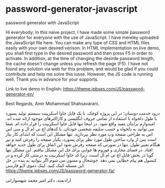 # password-generator-javascript
password generator with JavaScript

Hi everybody;
In this naive project, I have made some simple password generator for everyone with the use of JavaScript. I have mereley uploaded the JavaScript file here. You can make any type of CSS and HTML files easily with your own desired verison.
In HTML implementation on live demo, you shall first type in the desired password and then press F5 in order to activate. In addition, at the time of changing the desirde password length, the cache doesn't change unless you refresh the page (F5).
I have not found any solution via web for this problem, and would be glad if you could contribute and help me solve this iusse.
However, the JS code is running well.
Thank you in advance for your supports.

Link to live demo in English: 
https://theme.ipbses.com/JS/password-generator-en/

Best Regards,
Amir Mohammad Shahsavarani.


درود خدمت دوستان؛
در این  پروژه کوچک، با یک فایل جاوا اسکریپت سیستم تولید پسورد با طول دلخواه با استفاده از تمامی حروف انگلیسی و کاراکترهای موجود ارائه شده اند. امیدوارم برایتان مفید واقع شود.
در اینجا تنها فایل جاوا اسکریپت را قرار داده ام. شما می توانید به دلخواه و حسب سلیقه شخصی خودتان، با کدهای اچ تی ام ال و سی اس اس به طراحی صفحه وب مورد نظر بپردازید.
تنها مشکل این است که ابتدای کار نیاز است پس از وارد ساختن طول مورد نظر برای پسورد، یکبار صفحه را رفرش کنید و نیز هنگام تغییر طول، تنها در صورتی که صفحه رفرش شود این اتفاق برای طول جدید خواهد افتاد.
در فضای مجازی و فوروم ها جوابی برای حل این مشکل نیافتم. این مشکل تنها گویا در بخش فایل اچ تی ام ال است، زیرا کد جاوا اسکریپت به درستی کار کرده و در کنسول هم پیام خطایی نمی دهد.
خوشحال و ممنون می شوم اگر بتوانید به بنده در حل این مسئله کمک کنید.
لینک دموی لایو فارسی:
https://theme.ipbses.com/JS/password-generator-fa/

ارادتمند،
دکتر امیر محمد شهسوارانی
